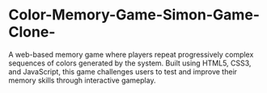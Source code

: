 # Color-Memory-Game-Simon-Game-Clone-
A web-based memory game where players repeat progressively complex sequences of colors generated by the system. Built using HTML5, CSS3, and JavaScript, this game challenges users to test and improve their memory skills through interactive gameplay.
